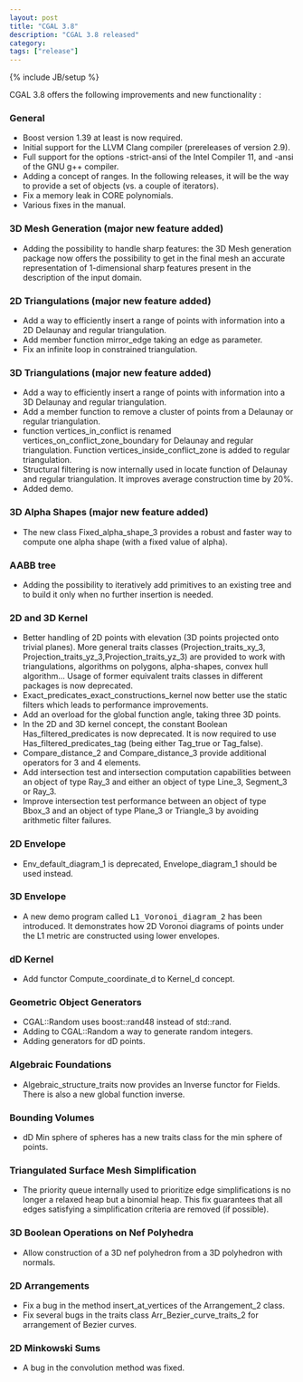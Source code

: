 ```yaml
---
layout: post
title: "CGAL 3.8"
description: "CGAL 3.8 released"
category:
tags: ["release"]
---
```

{% include JB/setup %}
<p>
  CGAL 3.8 offers the following improvements and new functionality :  </p>

<h3>General</h3>
<ul>
  <li>Boost version 1.39 at least is now required.</li>
  <li>Initial support for the LLVM Clang compiler (prereleases of version 2.9).</li>
  <li>Full support for the options -strict-ansi of the Intel Compiler 11,
    and -ansi of the GNU g++ compiler.</li>
  <li>Adding a concept of ranges. In the following releases, it will be the
    way to provide a set of objects (vs. a couple of iterators).</li>
  <li>Fix a memory leak in CORE polynomials.</li>
  <li>Various fixes in the manual.</li>
</ul>

<h3>3D Mesh Generation (major new feature added)</h3>
<ul>
  <li>Adding the possibility to handle sharp features: the 3D Mesh
    generation package now offers the possibility to get in the final mesh an
    accurate representation of 1-dimensional sharp features present in the
    description of the input domain.
  </li>
</ul>

<h3>2D Triangulations (major new feature added)</h3>
<ul>
  <li>Add a way to efficiently insert a range of points with information
    into a 2D Delaunay and regular triangulation. </li>
  <li>Add member function mirror_edge taking an edge as parameter. </li>
  <li>Fix an infinite loop in constrained triangulation. </li>
</ul>

<h3>3D Triangulations (major new feature added)</h3>
<ul>
  <li>Add a way to efficiently insert a range of points with information into
    a 3D Delaunay and regular triangulation. </li>
  <li>Add a member function to remove a cluster of points from a Delaunay or
    regular triangulation. </li>
  <li>function vertices_in_conflict is renamed vertices_on_conflict_zone_boundary
    for Delaunay and regular triangulation. Function vertices_inside_conflict_zone
    is added to regular triangulation. </li>
  <li>Structural filtering is now internally used in locate function of Delaunay
    and regular triangulation. It improves average construction time by 20%.</li>
  <li>Added demo. </li>
</ul>

<h3>3D Alpha Shapes (major new feature added)</h3>
<ul>
  <li> The new class Fixed_alpha_shape_3 provides a robust and
    faster way to compute one alpha shape (with a fixed value of alpha). </li>
</ul>


<h3>AABB tree</h3>
<ul>
  <li>Adding the possibility to iteratively add primitives to an existing
    tree and to build it only when no further insertion is needed. </li>
</ul>

<h3>2D and 3D Kernel</h3>
<ul>
  <li>Better handling of 2D points with elevation (3D points projected onto
    trivial planes). More general traits classes (Projection_traits_xy_3,
    Projection_traits_yz_3,Projection_traits_yz_3) are provided to work with
    triangulations, algorithms on polygons, alpha-shapes, convex hull algorithm...
    Usage of former equivalent traits classes in different packages is now deprecated. </li>
  <li>Exact_predicates_exact_constructions_kernel now better use the static filters
    which leads to performance improvements. </li>
  <li>Add an overload for the global function angle, taking three 3D points. </li>
  <li>In the 2D and 3D kernel concept, the constant Boolean Has_filtered_predicates
    is now deprecated. It is now required to use Has_filtered_predicates_tag
    (being either Tag_true or Tag_false). </li>
  <li>Compare_distance_2 and Compare_distance_3 provide additional operators
    for 3 and 4 elements. </li>
  <li>Add intersection test and intersection computation capabilities
    between an object of type Ray_3 and either an object of type Line_3, Segment_3 or Ray_3. </li>
  <li>Improve intersection test performance between an object of type Bbox_3 and an object of type
    Plane_3 or Triangle_3 by avoiding arithmetic filter failures. </li>
</ul>

<h3>2D Envelope</h3>
<ul>
  <li>Env_default_diagram_1 is deprecated, Envelope_diagram_1 should be used instead. </li>
</ul>

<h3>3D Envelope</h3>
<ul>
  <li>A new demo program called <tt>L1_Voronoi_diagram_2</tt> has been
    introduced. It demonstrates how 2D Voronoi diagrams of points under
    the L1 metric are constructed using lower envelopes. </li>
</ul>


<h3>dD Kernel</h3>
<ul>
  <li>Add functor Compute_coordinate_d to Kernel_d concept. </li>
</ul>

<h3>Geometric Object Generators</h3>
<ul>
  <li> CGAL::Random uses boost::rand48 instead of std::rand. </li>
  <li>Adding to CGAL::Random a way to generate random integers. </li>
  <li>Adding generators for dD points. </li>
</ul>

<h3>Algebraic Foundations</h3>
<ul>
  <li>Algebraic_structure_traits now provides an Inverse functor for Fields.
    There is also a new global function inverse. </li>
</ul>

<h3>Bounding Volumes</h3>
<ul>
  <li> dD Min sphere of spheres has a new traits class for the min sphere of points. </li>
</ul>

<h3>Triangulated Surface Mesh Simplification</h3>
<ul>
  <li>The priority queue internally used to prioritize edge simplifications is no longer
    a relaxed heap but a binomial heap. This fix guarantees that all edges satisfying
    a simplification criteria are removed (if possible). </li>
</ul>

<h3>3D Boolean Operations on Nef Polyhedra</h3>
<ul>
  <li>Allow construction of a 3D nef polyhedron from a 3D polyhedron with normals. </li>
</ul>

<h3>2D Arrangements</h3>
<ul>
  <li>Fix a bug in the method insert_at_vertices of the Arrangement_2 class. </li>
  <li>Fix several bugs in the traits class Arr_Bezier_curve_traits_2 for arrangement of Bezier curves. </li>
</ul>

<h3>2D Minkowski Sums</h3>
<ul>
  <li>A bug in the convolution method was fixed. </li>
</ul>
